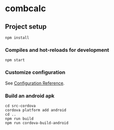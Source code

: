 # combcalc

## Project setup
```
npm install
```

### Compiles and hot-reloads for development
```
npm start
```


### Customize configuration
See [Configuration Reference](https://cli.vuejs.org/config/).

### Build an android apk 
```
cd src-cordova
cordova platform add android
cd ..
npm run build
npm run cordova-build-android
```

